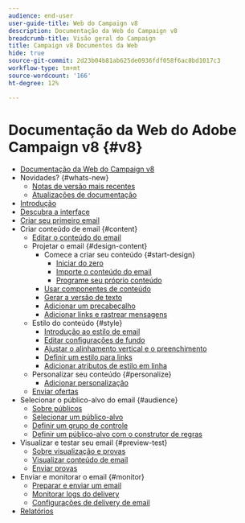 ```yaml
---
audience: end-user
user-guide-title: Web do Campaign v8
description: Documentação da Web do Campaign v8
breadcrumb-title: Visão geral do Campaign
title: Campaign v8 Documentos da Web
hide: true
source-git-commit: 2d23b04b81ab625de0936fdf058f6ac8bd1017c3
workflow-type: tm+mt
source-wordcount: '166'
ht-degree: 12%

---
```



# Documentação da Web do Adobe Campaign v8 {#v8}

+ [Documentação da Web do Campaign v8](campaign-web-home.md)
+ Novidades? {#whats-new}
   + [Notas de versão mais recentes](rn/release-notes.md)
   + [Atualizações de documentação](rn/documentation-updates.md)
+ [Introdução](get-started/get-started.md)
+ [Descubra a interface](get-started/user-interface.md)
+ [Criar seu primeiro email](email/create-email.md)
+ Criar conteúdo de email {#content}
   + [Editar o conteúdo do email](content/edit-content.md)
   + Projetar o email {#design-content}
      + Comece a criar seu conteúdo {#start-design}
         + [Iniciar do zero ](content/create-email-content.md)
         + [Importe o conteúdo do email](content/existing-content.md)
         + [Programe seu próprio conteúdo](content/code-content.md)
      + [Usar componentes de conteúdo](content/content-components.md)
      + [Gerar a versão de texto](content/text-version-email.md)
      + [Adicionar um precabeçalho](content/preheader.md)
      + [Adicionar links e rastrear mensagens](content/message-tracking.md)
   + Estilo do conteúdo {#style}
      + [Introdução ao estilo de email](content/get-started-email-style.md)
      + [Editar configurações de fundo](content/backgrounds.md)
      + [Ajustar o alinhamento vertical e o preenchimento](content/alignment-and-padding.md)
      + [Definir um estilo para links](content/styling-links.md)
      + [Adicionar atributos de estilo em linha](content/inline-styling.md)
   + Personalizar seu conteúdo {#personalize}
      + [Adicionar personalização](personalization/personalize.md)
   + [Enviar ofertas](content/offers.md)
+ Selecionar o público-alvo do email {#audience}
   + [Sobre públicos](audience/about-audiences.md)
   + [Selecionar um público-alvo](audience/add-audience.md)
   + [Definir um grupo de controle](audience/control-group.md)
   + [Definir um público-alvo com o construtor de regras](audience/segment-builder.md)
+ Visualizar e testar seu email {#preview-test}
   + [Sobre visualização e provas](preview-test/preview-test.md)
   + [Visualizar conteúdo de email](preview-test/preview-content.md)
   + [Enviar provas](preview-test/proofs.md)
+ Enviar e monitorar o email {#monitor}
   + [Preparar e enviar um email](monitor/prepare-send.md)
   + [Monitorar logs do delivery](monitor/delivery-logs.md)
   + [Configurações de delivery de email](advanced-settings/delivery-settings.md)
+ [Relatórios](reporting/reports.md)
